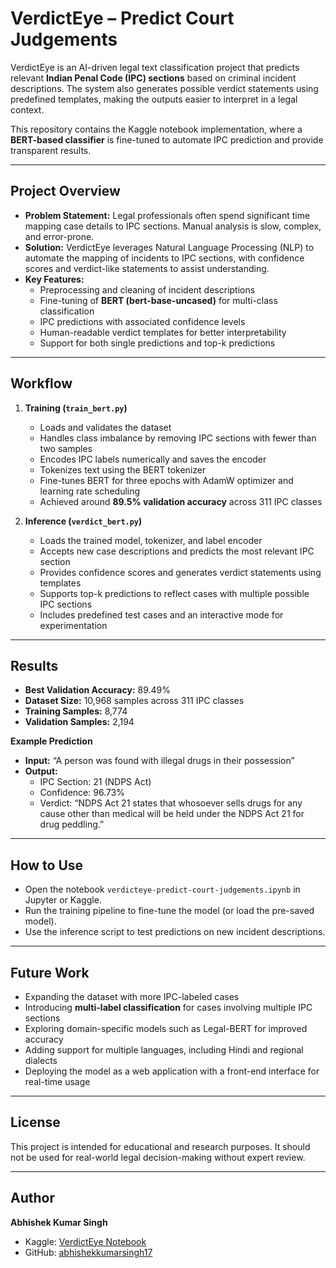 # VerdictEye – Predict Court Judgements  

VerdictEye is an AI-driven legal text classification project that predicts relevant **Indian Penal Code (IPC) sections** based on criminal incident descriptions. The system also generates possible verdict statements using predefined templates, making the outputs easier to interpret in a legal context.  

This repository contains the Kaggle notebook implementation, where a **BERT-based classifier** is fine-tuned to automate IPC prediction and provide transparent results.  

---

## Project Overview  
- **Problem Statement:** Legal professionals often spend significant time mapping case details to IPC sections. Manual analysis is slow, complex, and error-prone.  
- **Solution:** VerdictEye leverages Natural Language Processing (NLP) to automate the mapping of incidents to IPC sections, with confidence scores and verdict-like statements to assist understanding.  
- **Key Features:**  
  - Preprocessing and cleaning of incident descriptions  
  - Fine-tuning of **BERT (bert-base-uncased)** for multi-class classification  
  - IPC predictions with associated confidence levels  
  - Human-readable verdict templates for better interpretability  
  - Support for both single predictions and top-k predictions  

---

## Workflow  
1. **Training (`train_bert.py`)**  
   - Loads and validates the dataset  
   - Handles class imbalance by removing IPC sections with fewer than two samples  
   - Encodes IPC labels numerically and saves the encoder  
   - Tokenizes text using the BERT tokenizer  
   - Fine-tunes BERT for three epochs with AdamW optimizer and learning rate scheduling  
   - Achieved around **89.5% validation accuracy** across 311 IPC classes  

2. **Inference (`verdict_bert.py`)**  
   - Loads the trained model, tokenizer, and label encoder  
   - Accepts new case descriptions and predicts the most relevant IPC section  
   - Provides confidence scores and generates verdict statements using templates  
   - Supports top-k predictions to reflect cases with multiple possible IPC sections  
   - Includes predefined test cases and an interactive mode for experimentation  

---

## Results  
- **Best Validation Accuracy:** 89.49%  
- **Dataset Size:** 10,968 samples across 311 IPC classes  
- **Training Samples:** 8,774  
- **Validation Samples:** 2,194  

**Example Prediction**  
- **Input:** “A person was found with illegal drugs in their possession”  
- **Output:**  
  - IPC Section: 21 (NDPS Act)  
  - Confidence: 96.73%  
  - Verdict: “NDPS Act 21 states that whosoever sells drugs for any cause other than medical will be held under the NDPS Act 21 for drug peddling.”  

---

## How to Use  
- Open the notebook `verdicteye-predict-court-judgements.ipynb` in Jupyter or Kaggle.  
- Run the training pipeline to fine-tune the model (or load the pre-saved model).  
- Use the inference script to test predictions on new incident descriptions.  

---

## Future Work  
- Expanding the dataset with more IPC-labeled cases  
- Introducing **multi-label classification** for cases involving multiple IPC sections  
- Exploring domain-specific models such as Legal-BERT for improved accuracy  
- Adding support for multiple languages, including Hindi and regional dialects  
- Deploying the model as a web application with a front-end interface for real-time usage  

---

## License  
This project is intended for educational and research purposes. It should not be used for real-world legal decision-making without expert review.  

---

## Author  
**Abhishek Kumar Singh**  
- Kaggle: [VerdictEye Notebook](https://www.kaggle.com/code/abhishekkumarsingh17/verdicteye-predict-court-judgements)  
- GitHub: [abhishekkumarsingh17](https://github.com/abhishekkumarsingh17)  
